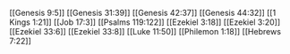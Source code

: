 [[Genesis 9:5]]
[[Genesis 31:39]]
[[Genesis 42:37]]
[[Genesis 44:32]]
[[1 Kings 1:21]]
[[Job 17:3]]
[[Psalms 119:122]]
[[Ezekiel 3:18]]
[[Ezekiel 3:20]]
[[Ezekiel 33:6]]
[[Ezekiel 33:8]]
[[Luke 11:50]]
[[Philemon 1:18]]
[[Hebrews 7:22]]
